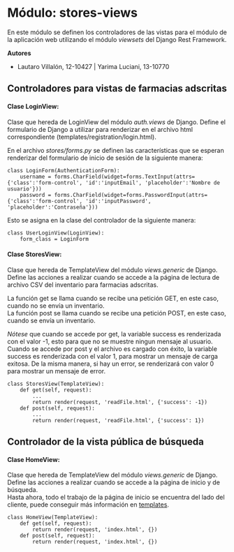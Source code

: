 # Módulo: stores-views

En este módulo se definen los controladores de las vistas para el módulo de la aplicación web utilizando el módulo *viewsets* del Django Rest Framework.

**Autores**

* Lautaro Villalón, 12-10427 | Yarima Luciani, 13-10770

## Controladores para vistas de farmacias adscritas

#### Clase LoginView:

Clase que hereda de LoginView del módulo *auth.views* de Django. Define el formulario de Django a utilizar para renderizar en el archivo html correspondiente (templates/registration/login.html).

En el archivo *stores/forms.py* se definen las características que se esperan renderizar del formulario de inicio de sesión de la siguiente manera:

    class LoginForm(AuthenticationForm):
        username = forms.CharField(widget=forms.TextInput(attrs={'class':'form-control', 'id':'inputEmail', 'placeholder':'Nombre de usuario'}))
        password = forms.CharField(widget=forms.PasswordInput(attrs={'class':'form-control', 'id':'inputPassword', 'placeholder':'Contraseña'}))

Esto se asigna en la clase del controlador de la siguiente manera:

    class UserLoginView(LoginView):
        form_class = LoginForm


#### Clase StoresView:

Clase que hereda de TemplateView del módulo *views.generic* de Django. Define las acciones a realizar cuando se accede a la página de lectura de archivo CSV del inventario para farmacias adscritas.

La función get se llama cuando se recibe una petición GET, en este caso, cuando no se envía un inventario.<br>
La función post se llama cuando se recibe una petición POST, en este caso, cuando se envía un inventario.

*Nótese* que cuando se accede por get, la variable success es renderizada con el valor -1, esto para que no se muestre ningun mensaje al usuario. Cuando se accede por post y el archivo es cargado con éxito, la variable success es renderizada con el valor 1, para mostrar un mensaje de carga exitosa. De la misma manera, si hay un error, se renderizará con valor 0 para mostrar un mensaje de error.


    class StoresView(TemplateView):
        def get(self, request):
            ...
            return render(request, 'readFile.html', {'success': -1})
        def post(self, request):
            ...
            return render(request, 'readFile.html', {'success': 1})

## Controlador de la vista pública de búsqueda

#### Clase HomeView:

Clase que hereda de TemplateView del módulo *views.generic* de Django. Define las acciones a realizar cuando se accede a la página de inicio y de búsqueda.<br>
Hasta ahora, todo el trabajo de la página de inicio se encuentra del lado del cliente, puede conseguir más información en [templates](/stores/templates/#indexhtml).


    class HomeView(TemplateView):
        def get(self, request):
            return render(request, 'index.html', {})
        def post(self, request):
            return render(request, 'index.html', {})
